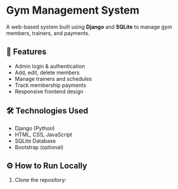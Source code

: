 # Gym Management System

A web-based system built using **Django** and **SQLite** to manage gym members, trainers, and payments.

## 🚀 Features
- Admin login & authentication
- Add, edit, delete members
- Manage trainers and schedules
- Track membership payments
- Responsive frontend design

## 🛠 Technologies Used
- Django (Python)
- HTML, CSS, JavaScript
- SQLite Database
- Bootstrap (optional)

## ⚙️ How to Run Locally
1. Clone the repository:
